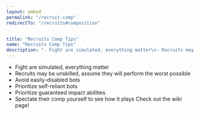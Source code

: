 ```yaml
---
layout: embed
permalink: "/recruit-comp"
redirectTo: "/recruits#composition"


title: "Recruits Comp Tips"
name: "Recruits Comp Tips"
description: "- Fight are simulated, everything matter\n- Recruits may be unskilled, assume they will perform the worst possible\n- Avoid easily-disabled bots\n- Prioritize self-reliant bots\n- Prioritize guaranteed impact abilities\n- Spectate their comp yourself to see how it plays\nCheck out the wiki page!"
---
```

- Fight are simulated, everything matter
- Recruits may be unskilled, assume they will perform the worst possible
- Avoid easily-disabled bots
- Prioritize self-reliant bots
- Prioritize guaranteed impact abilities
- Spectate their comp yourself to see how it plays
Check out the wiki page!
